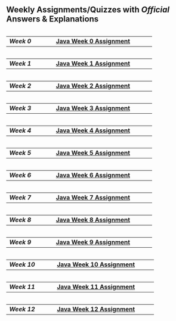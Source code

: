 ## Weekly Assignments/Quizzes with _Official_ Answers & Explanations

<table align="left">
    <tr>
        <td><b><i>Week 0</i></b></td> <td width="300" align="center"><a href=".................."><b>Java Week 0 Assignment</b></a></td>
    </tr>
</table>
<br>
<table align="right">
    <tr>
        <td><b><i>Week 1</i></b></td> <td width="300" align="center"><a href="https://github.com/ezabhishek1/NPTEL-JAVA-PROGRAMMING/blob/main/2025/Solved%20Quizzes/Week-1%20Quiz%20%20Solution.pdf"><b>Java Week 1 Assignment</b></a></td>
    </tr>
</table>
<br>

<table align="left">
    <tr>
        <td><b><i>Week 2</i></b></td> <td width="300" align="center"><a href="https://github.com/ezabhishek1/NPTEL-JAVA-PROGRAMMING/blob/main/2025/Solved%20Quizzes/Week-2%20Quiz%20%20Solution.pdf"><b>Java Week 2 Assignment</b></a></td>
    </tr>
</table>
<br>
<table align="right">
    <tr>
        <td><b><i>Week 3</i></b></td> <td width="300" align="center"><a href="https://github.com/ezabhishek1/NPTEL-JAVA-PROGRAMMING/blob/main/2025/Solved%20Quizzes/Week-3%20Quiz%20%20Solution.pdf"><b>Java Week 3 Assignment</b></a></td>
    </tr>
</table>
<br>

<table align="left">
    <tr>
        <td><b><i>Week 4</i></b></td> <td width="300" align="center"><a href="https://github.com/ezabhishek1/NPTEL-JAVA-PROGRAMMING/blob/main/2025/Solved%20Quizzes/Week-4%20Quiz%20%20Solution.pdf"><b>Java Week 4 Assignment</b></a></td>
    </tr>
</table>
<br>
<table align="right">
    <tr>
        <td><b><i>Week 5</i></b></td> <td width="300" align="center"><a href="https://github.com/ezabhishek1/NPTEL-JAVA-PROGRAMMING/blob/main/2025/Solved%20Quizzes/Week-5%20Quiz%20%20Solution.pdf"><b>Java Week 5 Assignment</b></a></td>
    </tr>
</table>
<br>

<table align="left">
    <tr>
        <td><b><i>Week 6</i></b></td> <td width="300" align="center"><a href="https://github.com/ezabhishek1/NPTEL-JAVA-PROGRAMMING/blob/main/2025/Solved%20Quizzes/Week-6%20Quiz%20%20Solution.pdf"><b>Java Week 6 Assignment</b></a></td>
    </tr>
</table>
<br>
<table align="right">
    <tr>
        <td><b><i>Week 7</i></b></td> <td width="300" align="center"><a href="https://github.com/ezabhishek1/NPTEL-JAVA-PROGRAMMING/blob/main/2025/Solved%20Quizzes/Week-7%20Quiz%20%20Solution.pdf"><b>Java Week 7 Assignment</b></a></td>
    </tr>
</table>
<br>

<table align="left">
    <tr>
        <td><b><i>Week 8</i></b></td> <td width="300" align="center"><a href="https://github.com/ezabhishek1/NPTEL-JAVA-PROGRAMMING/blob/main/2025/Solved%20Quizzes/Week-8%20Quiz%20%20Solution.pdf"><b>Java Week 8 Assignment</b></a></td>
    </tr>
</table>
<br>
<table align="right">
    <tr>
        <td><b><i>Week 9</i></b></td> <td width="300" align="center"><a href="https://github.com/ezabhishek1/NPTEL-JAVA-PROGRAMMING/blob/main/2025/Solved%20Quizzes/Week-9%20Quiz%20%20Solution.pdf"><b>Java Week 9 Assignment</b></a></td>
    </tr>
</table>
<br>

<table align="left">
    <tr>
        <td><b><i>Week 10</i></b></td> <td width="295" align="center"><a href="https://github.com/ezabhishek1/NPTEL-JAVA-PROGRAMMING/blob/main/2025/Solved%20Quizzes/Week-10%20Quiz%20%20Solution.pdf"><b>Java Week 10 Assignment</b></a></td>
    </tr>
</table>
<br>
<table align="right">
    <tr>
        <td><b><i>Week 11</i></b></td> <td width="295" align="center"><a href="https://github.com/ezabhishek1/NPTEL-JAVA-PROGRAMMING/blob/main/2025/Solved%20Quizzes/Week-11%20Quiz%20%20Solution.pdf"><b>Java Week 11 Assignment</b></a></td>
    </tr>
</table>
<br>

<table align="left">
    <tr>
        <td><b><i>Week 12</i></b></td> <td width="295" align="center"><a href="https://github.com/ezabhishek1/NPTEL-JAVA-PROGRAMMING/blob/main/2025/Solved%20Quizzes/Week-12%20Quiz%20%20Solution.pdf"><b>Java Week 12 Assignment</b></a></td>
    </tr>
</table>
<br>